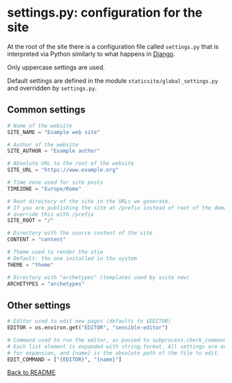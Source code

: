 # settings.py: configuration for the site

At the root of the site there is a configuration file called `settings.py` that
is interpreted via Python similarly to what happens in
[Django](https://docs.djangoproject.com/en/1.9/topics/settings/).

Only uppercase settings are used.

Default settings are defined in the module `staticsite/global_settings.py` and
overridden by `settings.py`.

## Common settings

```py
# Name of the website
SITE_NAME = "Example web site"

# Author of the website
SITE_AUTHOR = "Example author"

# Absolute URL to the root of the website
SITE_URL = "https://www.example.org"

# Time zone used for site posts
TIMEZONE = "Europe/Rome"

# Root directory of the site in the URLs we generate.
# If you are publishing the site at /prefix instead of root of the domain,
# override this with /prefix
SITE_ROOT = "/"

# Directory with the source content of the site
CONTENT = "content"

# Theme used to render the stie
# Default: the one installed in the system
THEME = "theme"

# Directory with "archetypes" (templates used by ssite new)
ARCHETYPES = "archetypes"
```


## Other settings

```py
# Editor used to edit new pages (defaults to $EDITOR)
EDITOR = os.environ.get("EDITOR", "sensible-editor")

# Command used to run the editor, as passed to subprocess.check_command.
# Each list element is expanded with string.format. All settings are available
# for expansion, and {name} is the absolute path of the file to edit.
EDIT_COMMAND = ["{EDITOR}", "{name}"]
```

[Back to README](../README.md)
